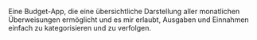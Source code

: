 Eine Budget-App, die eine übersichtliche Darstellung aller monatlichen Überweisungen ermöglicht und es mir erlaubt, Ausgaben und Einnahmen einfach zu kategorisieren und zu verfolgen.
